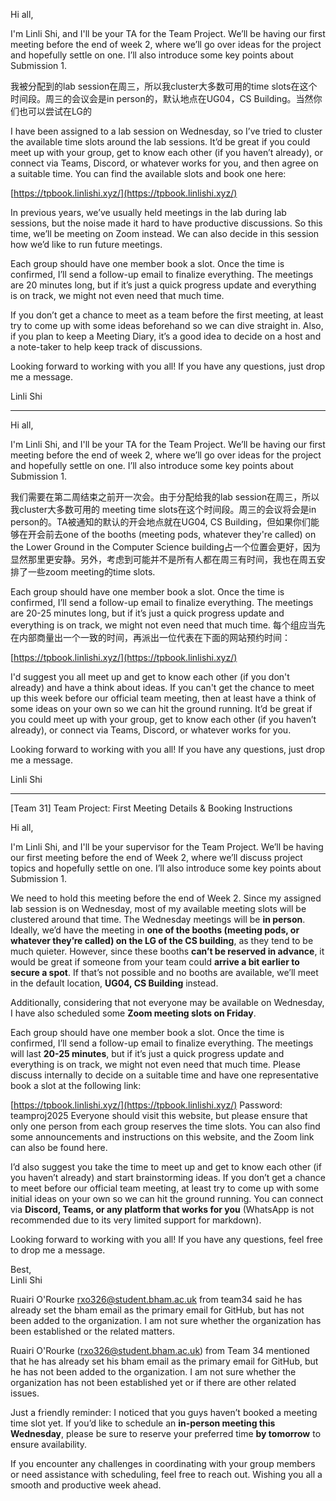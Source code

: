 Hi all,

I'm Linli Shi, and I'll be your TA for the Team Project. We’ll be having our first meeting before the end of week 2, where we’ll go over ideas for the project and hopefully settle on one. I’ll also introduce some key points about Submission 1.

我被分配到的lab session在周三，所以我cluster大多数可用的time slots在这个时间段。周三的会议会是in person的，默认地点在UG04，CS Building。当然你们也可以尝试在LG的

I have been assigned to a lab session on Wednesday, so I’ve tried to cluster the available time slots around the lab sessions. It’d be great if you could meet up with your group, get to know each other (if you haven’t already), or connect via Teams, Discord, or whatever works for you, and then agree on a suitable time. You can find the available slots and book one here:

[https://tpbook.linlishi.xyz/](https://tpbook.linlishi.xyz/)


In previous years, we’ve usually held meetings in the lab during lab sessions, but the noise made it hard to have productive discussions. So this time, we’ll be meeting on Zoom instead. We can also decide in this session how we’d like to run future meetings.

Each group should have one member book a slot. Once the time is confirmed, I’ll send a follow-up email to finalize everything. The meetings are 20 minutes long, but if it’s just a quick progress update and everything is on track, we might not even need that much time.

If you don’t get a chance to meet as a team before the first meeting, at least try to come up with some ideas beforehand so we can dive straight in. Also, if you plan to keep a Meeting Diary, it’s a good idea to decide on a host and a note-taker to help keep track of discussions.

Looking forward to working with you all! If you have any questions, just drop me a message.

Linli Shi

---

Hi all,

I'm Linli Shi, and I'll be your TA for the Team Project. We’ll be having our first meeting before the end of week 2, where we’ll go over ideas for the project and hopefully settle on one. I’ll also introduce some key points about Submission 1.

我们需要在第二周结束之前开一次会。由于分配给我的lab session在周三，所以我cluster大多数可用的 meeting time slots在这个时间段。周三的会议将会是in person的。TA被通知的默认的开会地点就在UG04, CS Building，但如果你们能够在开会前去one of the booths (meeting pods, whatever they're called) on the Lower Ground in the Computer Science building占一个位置会更好，因为显然那里更安静。另外，考虑到可能并不是所有人都在周三有时间，我也在周五安排了一些zoom meeting的time slots.

Each group should have one member book a slot. Once the time is confirmed, I’ll send a follow-up email to finalize everything. The meetings are 20-25 minutes long, but if it’s just a quick progress update and everything is on track, we might not even need that much time. 每个组应当先在内部商量出一个一致的时间，再派出一位代表在下面的网站预约时间：

[https://tpbook.linlishi.xyz/](https://tpbook.linlishi.xyz/)

I'd suggest you all meet up and get to know each other (if you don't already) and have a think about ideas. If you can't get the chance to meet up this week before our official team meeting, then at least have a think of some ideas on your own so we can hit the ground running. It’d be great if you could meet up with your group, get to know each other (if you haven’t already), or connect via Teams, Discord, or whatever works for you.

Looking forward to working with you all! If you have any questions, just drop me a message.

Linli Shi

---
\[Team 31\] Team Project: First Meeting Details & Booking Instructions

Hi all,

I'm Linli Shi, and I'll be your supervisor for the Team Project. We’ll be having our first meeting before the end of Week 2, where we’ll discuss project topics and hopefully settle on one. I’ll also introduce some key points about Submission 1.

We need to hold this meeting before the end of Week 2. Since my assigned lab session is on Wednesday, most of my available meeting slots will be clustered around that time. The Wednesday meetings will be **in person**. Ideally, we’d have the meeting in **one of the booths (meeting pods, or whatever they’re called) on the LG of the CS building**, as they tend to be much quieter. However, since these booths **can’t be reserved in advance**, it would be great if someone from your team could **arrive a bit earlier to secure a spot**. If that’s not possible and no booths are available, we’ll meet in the default location, **UG04, CS Building** instead.

Additionally, considering that not everyone may be available on Wednesday, I have also scheduled some **Zoom meeting slots on Friday**.

Each group should have one member book a slot. Once the time is confirmed, I’ll send a follow-up email to finalize everything. The meetings will last **20-25 minutes**, but if it’s just a quick progress update and everything is on track, we might not even need that much time. Please discuss internally to decide on a suitable time and have one representative book a slot at the following link:

[https://tpbook.linlishi.xyz/](https://tpbook.linlishi.xyz/)
Password: teamproj2025
Everyone should visit this website, but please ensure that only one person from each group reserves the time slots. You can also find some announcements and instructions on this website, and the Zoom link can also be found here.

I’d also suggest you take the time to meet up and get to know each other (if you haven’t already) and start brainstorming ideas. If you don’t get a chance to meet before our official team meeting, at least try to come up with some initial ideas on your own so we can hit the ground running. You can connect via **Discord, Teams, or any platform that works for you** (WhatsApp is not recommended due to its very limited support for markdown).

Looking forward to working with you all! If you have any questions, feel free to drop me a message.

Best,  
Linli Shi


  
Ruairi O'Rourke <rxo326@student.bham.ac.uk> from team34 said he has already set the bham email as the primary email for GitHub, but has not been added to the organization. I am not sure whether the organization has been established or the related matters.

Ruairi O'Rourke (rxo326@student.bham.ac.uk) from Team 34 mentioned that he has already set his bham email as the primary email for GitHub, but he has not been added to the organization. I am not sure whether the organization has not been established yet or if there are other related issues.



Just a friendly reminder: I noticed that you guys haven’t booked a meeting time slot yet. If you’d like to schedule an **in-person meeting this Wednesday**, please be sure to reserve your preferred time **by tomorrow** to ensure availability.

If you encounter any challenges in coordinating with your group members or need assistance with scheduling, feel free to reach out. Wishing you all a smooth and productive week ahead.